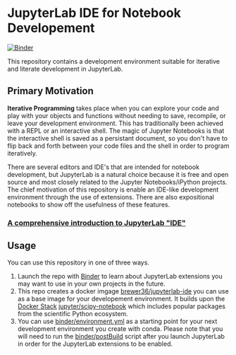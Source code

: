 # JupyterLab IDE for Notebook Developement

[![Binder](https://mybinder.org/badge_logo.svg)](https://mybinder.org/v2/gh/nicole-brewer/jupyterlab-ide/HEAD?labpath=introduction.ipynb)

This repository contains a development environment suitable for iterative and literate development in JupyterLab.

## Primary Motivation

**Iterative Programming** takes place when you can explore your code and play with your objects and functions without needing to save, recompile, or leave your development environment. This has traditionally been achieved with a REPL or an interactive shell. The magic of Jupyter Notebooks is that the interactive shell is saved as a persistant document, so you don't have to flip back and forth between your code files and the shell in order to program iteratively.

There are several editors and IDE's that are intended for notebook development, but JupyterLab is a natural choice because it is free and open source and most closely related to the Jupyter Notebooks/iPython projects. The chief motivation of this repository is enable an IDE-like development environment through the use of extensions. There are also expositional notebooks to show off the usefulness of these features.

### [A comprehensive introduction to JupyterLab "IDE"](https://nbviewer.org/github/nicole-brewer/jupyterlab-ide/blob/main/introduction.ipynb)

## Usage

You can use this repository in one of three ways.

1. Launch the repo with [Binder](https://mybinder.org/v2/gh/nicole-brewer/jupyterlab-ide/HEAD?labpath=introduction.ipynb) to learn about JupyterLab extensions you may want to use in your own projects in the future.
2. This repo creates a docker imgage [brewer36/jupyterlab-ide](https://hub.docker.com/repository/docker/brewer36/jupyterlab-ide) you can use as a base image for your developement environment. It builds upon the [Docker Stack](https://jupyter-docker-stacks.readthedocs.io/en/latest/using/selecting.html) [jupyter/scipy-notebook](https://hub.docker.com/r/jupyter/scipy-notebook/tags/) which includes popular packages from the scientific Python ecosystem.
3. You can use [binder/environment.yml](https://github.com/nicole-brewer/jupyterlab-ide/blob/main/binder/environment.yml) as a starting point for your next development environment you create with conda. Please note that you will need to run the [binder/postBuild](https://github.com/nicole-brewer/jupyterlab-ide/tree/main/binder) script after you launch JupyterLab in order for the JupyterLab extensions to be enabled.
